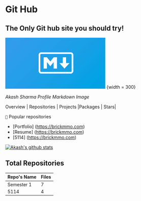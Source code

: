 # Git Hub  
## The Only Git hub site you should try! 

![Akash's Sharma Image](image.png) {width = 300}

*Akash Sharma Profile Markdown Image* 

Overview | Repositories | Projects |Packages | Stars| 

 ``📝`` Popular repositories

-  [Portfolio] (https://brickmmo.com)
-  [Resume] (https://brickmmo.com)
-  [5114] (https://brickmmo.com)


[![Akash's github stats](https://github-readme-stats.vercel.app/api?username=sawaricky&show_icons=true&title_color=fff&icon_color=79ff97&text_color=9f9f9f&bg_color=151515&count_private=true)](https://github.com/sawaricky/)

## Total Repositories 
| Repo's Name | Files |
| ----------- | ----- | 
|  Semester 1 | 7    |
|  5114       | 4    |

